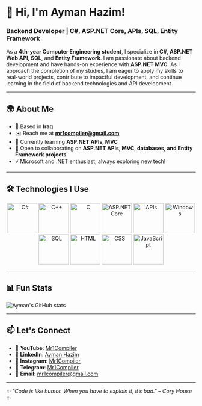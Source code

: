 # 👋 Hi, I'm Ayman Hazim!

### Backend Developer | C#, ASP.NET Core, APIs, SQL, Entity Framework

As a **4th-year Computer Engineering student**, I specialize in **C#, ASP.NET Web API, SQL**, and **Entity Framework**. I am passionate about backend development and have hands-on experience with **ASP.NET MVC**. As I approach the completion of my studies, I am eager to apply my skills to real-world projects, contribute to impactful development, and continue learning in the field of backend technologies and API development.

---

## 🌍 About Me

- 📍 Based in **Iraq**
- ✉️ Reach me at **[mr1compiler@gmail.com](mailto:mr1compiler@gmail.com)**
- 🧠 Currently learning **ASP.NET APIs, MVC**
- 🤝 Open to collaborating on **ASP.NET APIs, MVC, databases, and Entity Framework projects**
- ⚡ Microsoft and .NET enthusiast, always exploring new tech!

---

## 🛠️ Technologies I Use

<div align="center">
  <img src="https://cdn.jsdelivr.net/gh/devicons/devicon/icons/csharp/csharp-original.svg" alt="C#" width="80" height="80" />
  <img src="https://cdn.jsdelivr.net/gh/devicons/devicon/icons/cplusplus/cplusplus-original.svg" alt="C++" width="80" height="80" />
  <img src="https://cdn.jsdelivr.net/gh/devicons/devicon/icons/c/c-original.svg" alt="C" width="80" height="80" />
  <img src="https://cdn.jsdelivr.net/gh/devicons/devicon/icons/dotnetcore/dotnetcore-original.svg" alt="ASP.NET Core" width="80" height="80" />
  <img src="https://img.icons8.com/color/80/api.png" alt="APIs" width="80" height="80" />
  <img src="https://cdn.jsdelivr.net/gh/devicons/devicon/icons/windows8/windows8-original.svg" alt="Windows" width="80" height="80" />
  <img src="https://cdn.jsdelivr.net/gh/devicons/devicon/icons/microsoftsqlserver/microsoftsqlserver-plain.svg" alt="SQL" width="80" height="80" />
  <img src="https://cdn.jsdelivr.net/gh/devicons/devicon/icons/html5/html5-original.svg" alt="HTML" width="80" height="80" />
  <img src="https://cdn.jsdelivr.net/gh/devicons/devicon/icons/css3/css3-original.svg" alt="CSS" width="80" height="80" />
  <img src="https://cdn.jsdelivr.net/gh/devicons/devicon/icons/javascript/javascript-original.svg" alt="JavaScript" width="80" height="80" />
</div>

---
## 📊 Fun Stats

![Ayman's GitHub stats](https://github-readme-stats.vercel.app/api?username=mr1compiler&show_icons=true&theme=tokyonight&hide_border=true)

---


## 📫 Let's Connect

- 🎥 **YouTube**: [Mr1Compiler](https://www.youtube.com/@Mr1Compiler) 
- 💼 **LinkedIn**: [Ayman Hazim](https://www.linkedin.com/in/ayman-hazim-a8219b327/)  
- 📸 **Instagram**: [Mr1Compiler](https://instagram.com/mr1compiler)  
- 💬 **Telegram**: [Mr1Compiler](https://t.me/mr1compiler) 
- 📧 **Email**: [mr1compiler@gmail.com](mailto:mr1compiler@gmail.com)  

---

_✨ "Code is like humor. When you have to explain it, it’s bad." – Cory House ✨_
